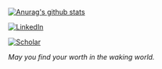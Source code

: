 

<!--
**diggerdu/diggerdu** is a ✨ _special_ ✨ repository because its `README.md` (this file) appears on your GitHub profile.



Here are some ideas to get you started:

- 🔭 I’m currently working on ...
- 🌱 I’m currently learning ...
- 👯 I’m looking to collaborate on ...
- 🤔 I’m looking for help with ...
- 💬 Ask me about ...
- 📫 How to reach me: ...
- 😄 Pronouns: ...
- ⚡ Fun fact: ...
-->


[![Anurag's github stats](https://github-readme-stats.vercel.app/api?username=diggerdu)](https://github.com/anuraghazra/github-readme-stats)

[![LinkedIn](https://img.shields.io/badge/LinkedIn-diggerdu-informational?style=flat-square&logo=linkedin&logoColor=white)](https://www.linkedin.com/in/du-xingjian-5a333266/)

[![Scholar](https://img.shields.io/badge/Scholar-XingjianDu-info?style=flat-square&logo=google-scholar)](https://scholar.google.com/citations?user=UqBl_VMAAAAJ&hl=zh-CN)



*May you find your worth in the waking world.*
